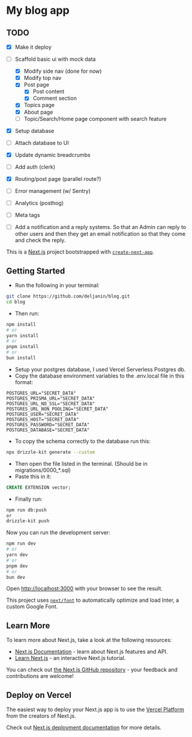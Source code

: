 # My blog app

## TODO

- [x] Make it deploy
- [ ] Scaffold basic ui with mock data

  - [x] Modify side nav (done for now)
  - [x] Modify top nav
  - [x] Post page
    - [x] Post content
    - [x] Comment section
  - [x] Topics page
  - [x] About page
  - [ ] Topic/Search/Home page component with search feature

- [x] Setup database
- [ ] Attach database to UI
- [x] Update dynamic breadcrumbs
- [ ] Add auth (clerk)
- [x] Routing/post page (parallel route?)
- [ ] Error management (w/ Sentry)
- [ ] Analytics (posthog)
- [ ] Meta tags
- [ ] Add a notification and a reply systems. So that an Admin can reply to other users and then they get an email notification so that they come and check the reply.

This is a [Next.js](https://nextjs.org/) project bootstrapped with [`create-next-app`](https://github.com/vercel/next.js/tree/canary/packages/create-next-app).

## Getting Started

- Run the following in your terminal:

```bash
git clone https://github.com/deljanin/blog.git
cd blog
```

- Then run:

```bash
npm install
# or
yarn install
# or
pnpm install
# or
bun install
```

- Setup your postgres database, I used Vercel Serverless Postgres db.
- Copy the database environment variables to the .env.local file in this format:

```
POSTGRES_URL="SECRET_DATA"
POSTGRES_PRISMA_URL="SECRET_DATA"
POSTGRES_URL_NO_SSL="SECRET_DATA"
POSTGRES_URL_NON_POOLING="SECRET_DATA"
POSTGRES_USER="SECRET_DATA"
POSTGRES_HOST="SECRET_DATA"
POSTGRES_PASSWORD="SECRET_DATA"
POSTGRES_DATABASE="SECRET_DATA"
```

- To copy the schema correctly to the database run this:

```bash
npx drizzle-kit generate --custom
```

- Then open the file listed in the terminal. (Should be in migrations/0000\_\*.sql)
- Paste this in it:

```sql
CREATE EXTENSION vector;
```

- Finally run:

```bash
npm run db:push
or
drizzle-kit push
```

Now you can run the development server:

```bash
npm run dev
# or
yarn dev
# or
pnpm dev
# or
bun dev
```

Open [http://localhost:3000](http://localhost:3000) with your browser to see the result.

This project uses [`next/font`](https://nextjs.org/docs/basic-features/font-optimization) to automatically optimize and load Inter, a custom Google Font.

## Learn More

To learn more about Next.js, take a look at the following resources:

- [Next.js Documentation](https://nextjs.org/docs) - learn about Next.js features and API.
- [Learn Next.js](https://nextjs.org/learn) - an interactive Next.js tutorial.

You can check out [the Next.js GitHub repository](https://github.com/vercel/next.js/) - your feedback and contributions are welcome!

## Deploy on Vercel

The easiest way to deploy your Next.js app is to use the [Vercel Platform](https://vercel.com/new?utm_medium=default-template&filter=next.js&utm_source=create-next-app&utm_campaign=create-next-app-readme) from the creators of Next.js.

Check out [Next.js deployment documentation](https://nextjs.org/docs/deployment) for more details.
